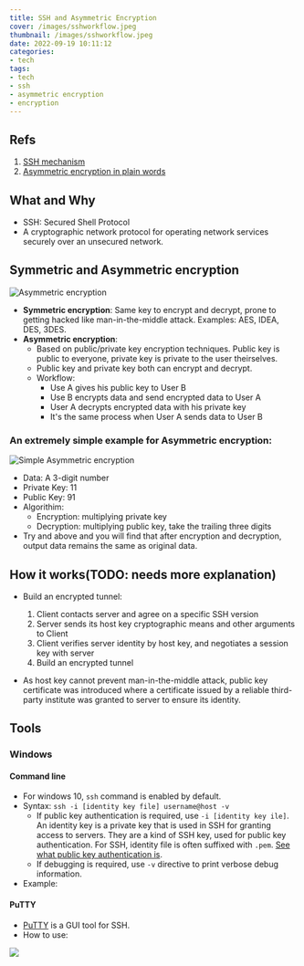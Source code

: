 ```yaml
---
title: SSH and Asymmetric Encryption
cover: /images/sshworkflow.jpeg
thumbnail: /images/sshworkflow.jpeg
date: 2022-09-19 10:11:12
categories:
- tech
tags:
- tech
- ssh
- asymmetric encryption
- encryption
---
```


## Refs
1. [SSH mechanism](https://zhuanlan.zhihu.com/p/108161141)
2. [Asymmetric encryption in plain words](https://www.zhihu.com/question/33645891)
<!--more-->
## What and Why
- SSH: Secured Shell Protocol
- A cryptographic network protocol for operating network services securely over an unsecured network.

## Symmetric and Asymmetric encryption
![Asymmetric encryption](/images/asymmetric_encryption.avif)

- **Symmetric encryption**: Same key to encrypt and decrypt, prone to getting hacked like man-in-the-middle attack. Examples: AES, IDEA, DES, 3DES.
- **Asymmetric encryption**: 
  - Based on public/private key encryption techniques. Public key is public to everyone, private key is private to the user theirselves. 
  - Public key and private key both can encrypt and decrypt.
  - Workflow: 
    - Use A gives his public key to User B
    - Use B encrypts data and send encrypted data to User A
    - User A decrypts encrypted data with his private key
    - It's the same process when User A sends data to User B

### An extremely simple example for Asymmetric encryption:
![Simple Asymmetric encryption](/images/simple_asym_enc.jpg)
- Data: A 3-digit number
- Private Key: 11
- Public Key: 91
- Algorithim: 
  - Encryption: multiplying private key
  - Decryption: multiplying public key, take the trailing three digits
- Try and above and you will find that after encryption and decryption, output data remains the same as original data.

## How it works(TODO: needs more explanation)
- Build an encrypted tunnel:
  1. Client contacts server and agree on a specific SSH version
  2. Server sends its host key cryptographic means and other arguments to Client
  3. Client verifies server identity by host key, and negotiates a session key with server
  4. Build an encrypted tunnel 

- As host key cannot prevent man-in-the-middle attack, public key certificate was introduced where a certificate issued by a reliable third-party institute was granted to server to ensure its identity.

## Tools
### Windows
#### Command line
- For windows 10, `ssh` command is enabled by default. 
- Syntax: `ssh -i [identity key file] username@host -v`
  - If public key authentication is required, use `-i [identity key ile]`. An identity key is a private key that is used in SSH for granting access to servers. They are a kind of SSH key, used for public key authentication. For SSH, identity file is often suffixed with `.pem`. [See what public key authentication is](https://www.ssh.com/academy/ssh/public-key-authentication).
  - If debugging is required, use `-v` directive to print verbose debug information.
- Example: 

#### PuTTY
- [PuTTY](https://www.putty.org/) is a GUI tool for SSH.
- How to use:

![](/images/putty_setting.png)


